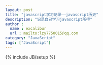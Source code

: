 ```yaml
---
layout: post
title: "javascript学习记录——javascript历史"
description: "记录自己学习javascript所得"
author :
  name : excalibur
  url : mailto:lzy7750015@qq.com
category: "JavaScript"
tags: ["JavaScript"]
---
```

{% include JB/setup %}



